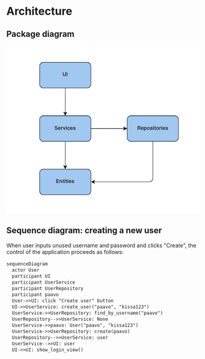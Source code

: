 # Architecture

## Package diagram

![Package diagram](./images/achitecture_package_diagram.png)

## Sequence diagram: creating a new user

When user inputs unused username and password and clicks "Create", the control of the application proceeds as follows:

```mermaid
sequenceDiagram
  actor User
  participant UI
  participant UserService
  participant UserRepository
  participant paavo
  User->>UI: click "Create user" button
  UI->>UserService: create_user("paavo", "kissa123")
  UserService->>UserRepository: find_by_username("paavo")
  UserRepository-->>UserService: None
  UserService->>paavo: User("paavo", "kissa123")
  UserService->>UserRepository: create(paavo)
  UserRepository-->>UserService: user
  UserService-->>UI: user
  UI->>UI: show_login_view()
```
